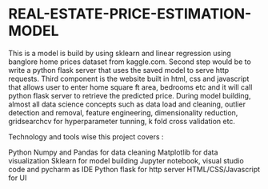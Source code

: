 # REAL-ESTATE-PRICE-ESTIMATION-MODEL
This is a model is build by using sklearn and linear regression using banglore home prices dataset from kaggle.com. Second step would be to write a python flask server that uses the saved model to serve http requests. Third component is the website built in html, css and javascript that allows user to enter home square ft area, bedrooms etc and it will call python flask server to retrieve the predicted price. During model building, almost all data science concepts such as data load and cleaning, outlier detection and removal, feature engineering, dimensionality reduction, gridsearchcv for hyperparameter tunning, k fold cross validation etc. 


Technology and tools wise this project covers :

Python
Numpy and Pandas for data cleaning
Matplotlib for data visualization
Sklearn for model building
Jupyter notebook, visual studio code and pycharm as IDE
Python flask for http server
HTML/CSS/Javascript for UI
